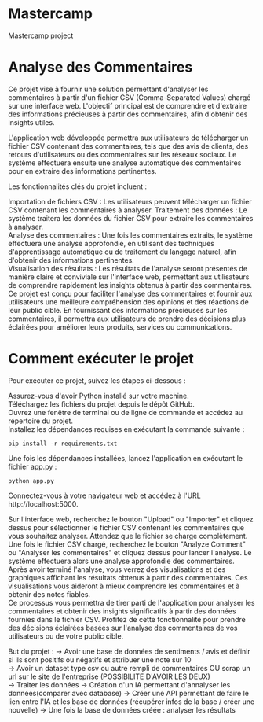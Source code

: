 # Mastercamp
Mastercamp project



# Analyse des Commentaires

Ce projet vise à fournir une solution permettant d'analyser les commentaires à partir d'un fichier CSV (Comma-Separated Values) chargé sur une interface web. L'objectif principal est de comprendre et d'extraire des informations précieuses à partir des commentaires, afin d'obtenir des insights utiles.  

L'application web développée permettra aux utilisateurs de télécharger un fichier CSV contenant des commentaires, tels que des avis de clients, des retours d'utilisateurs ou des commentaires sur les réseaux sociaux. Le système effectuera ensuite une analyse automatique des commentaires pour en extraire des informations pertinentes.  

Les fonctionnalités clés du projet incluent :  

Importation de fichiers CSV : Les utilisateurs peuvent télécharger un fichier CSV contenant les commentaires à analyser.
Traitement des données : Le système traitera les données du fichier CSV pour extraire les commentaires à analyser.  
Analyse des commentaires : Une fois les commentaires extraits, le système effectuera une analyse approfondie, en utilisant des techniques d'apprentissage automatique ou de traitement du langage naturel, afin d'obtenir des informations pertinentes.  
Visualisation des résultats : Les résultats de l'analyse seront présentés de manière claire et conviviale sur l'interface web, permettant aux utilisateurs de comprendre rapidement les insights obtenus à partir des commentaires.  
Ce projet est conçu pour faciliter l'analyse des commentaires et fournir aux utilisateurs une meilleure compréhension des opinions et des réactions de leur public cible. En fournissant des informations précieuses sur les commentaires, il permettra aux utilisateurs de prendre des décisions plus éclairées pour améliorer leurs produits, services ou communications.  

# Comment exécuter le projet  

Pour exécuter ce projet, suivez les étapes ci-dessous :  

Assurez-vous d'avoir Python installé sur votre machine.  
Téléchargez les fichiers du projet depuis le dépôt GitHub.  
Ouvrez une fenêtre de terminal ou de ligne de commande et accédez au répertoire du projet.  
Installez les dépendances requises en exécutant la commande suivante :  

```pip install -r requirements.txt```  

Une fois les dépendances installées, lancez l'application en exécutant le fichier app.py :

```python app.py``` 

Connectez-vous à votre navigateur web et accédez à l'URL http://localhost:5000.  

Sur l'interface web, recherchez le bouton "Upload" ou "Importer" et cliquez dessus pour sélectionner le fichier CSV contenant les commentaires que vous souhaitez analyser. Attendez que le fichier se charge complètement.  
Une fois le fichier CSV chargé, recherchez le bouton "Analyze Comment" ou "Analyser les commentaires" et cliquez dessus pour lancer l'analyse. Le système effectuera alors une analyse approfondie des commentaires.  
Après avoir terminé l'analyse, vous verrez des visualisations et des graphiques affichant les résultats obtenus à partir des commentaires. Ces visualisations vous aideront à mieux comprendre les commentaires et à obtenir des notes fiables.  
Ce processus vous permettra de tirer parti de l'application pour analyser les commentaires et obtenir des insights significatifs à partir des données fournies dans le fichier CSV. Profitez de cette fonctionnalité pour prendre des décisions éclairées basées sur l'analyse des commentaires de vos utilisateurs ou de votre public cible.  

But du projet :
-> Avoir une base de données de sentiments / avis et définir si ils sont positifs ou négatifs et attribuer une note sur 10  
-> Avoir un dataset type csv ou autre rempli de commentaires OU scrap un url sur le site de l'entreprise (POSSIBILITE D'AVOIR LES DEUX)  
-> Traiter les données 
-> Création d'un IA permettant d'annalyser les données(comparer avec database)
-> Créer une API permettant de faire le lien entre l'IA et les base de données (récupérer infos de la base / créer une nouvelle)
-> Une fois la base de données créée : analyser les résultats
